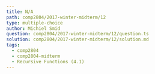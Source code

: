 ```yaml
---
title: N/A
path: comp2804/2017-winter-midterm/12
type: multiple-choice
author: Michiel Smid
question: comp2804/2017-winter-midterm/12/question.ts
solution: comp2804/2017-winter-midterm/12/solution.md
tags:
  - comp2804
  - comp2804-midterm
  - Recursive Functions (4.1)
---
```

